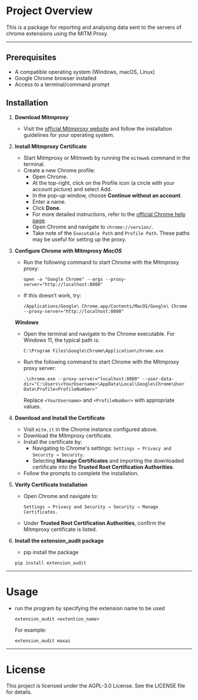 # Project Overview #
This is a package for reporting and analysing data sent to the servers of chrome extensions using the MITM Proxy.

---

## Prerequisites

- A compatible operating system (Windows, macOS, Linux)
- Google Chrome browser installed
- Access to a terminal/command prompt

## Installation
1. **Download Mitmproxy**

   - Visit the [official Mitmproxy website](https://mitmproxy.org/) and follow the installation guidelines for your operating system.

2. **Install Mitmproxy Certificate**

   - Start Mitmproxy or Mitmweb by running the `mitmweb` command in the terminal.
   - Create a new Chrome profile:
     - Open Chrome.
     - At the top-right, click on the Profile icon (a circle with your account picture) and select Add.
     - In the pop-up window, choose **Continue without an account**.
     - Enter a name.
     - Click **Done**.
     - For more detailed instructions, refer to the [official Chrome help page](https://support.google.com/chrome/answer/2364824?hl=en).
     - Open Chrome and navigate to `chrome://version/`.
     - Take note of the `Executable Path` and `Profile Path`. These paths may be useful for setting up the proxy.

3. **Configure Chrome with Mitmproxy**
    ***MacOS***
    - Run the following command to start Chrome with the Mitmproxy proxy:
        ```
        open -a "Google Chrome" --args --proxy-server="http://localhost:8080"
        ```

    - If this doesn’t work, try:
        ```
        /Applications/Google\ Chrome.app/Contents/MacOS/Google\ Chrome --proxy-server="http://localhost:8080"
        ```

    ***Windows***
   - Open the terminal and navigate to the Chrome executable. For Windows 11, the typical path is:
     ```
     C:\Program Files\Google\Chrome\Application\chrome.exe
     ```
   - Run the following command to start Chrome with the Mitmproxy proxy server:
     ```
     .\chrome.exe --proxy-server="localhost:8080" --user-data-dir="C:\Users\<YourUsername>\AppData\Local\Google\Chrome\User Data\Profile<ProfileNumber>"
     ```
     Replace `<YourUsername>` and `<ProfileNumber>` with appropriate values.

4. **Download and Install the Certificate**

   - Visit `mitm.it` in the Chrome instance configured above.
   - Download the Mitmproxy certificate.
   - Install the certificate by:
     - Navigating to Chrome's settings: `Settings → Privacy and Security → Security`.
     - Selecting **Manage Certificates** and importing the downloaded certificate into the **Trusted Root Certification Authorities**.
   - Follow the prompts to complete the installation.

5. **Verify Certificate Installation**

   - Open Chrome and navigate to:
     ```
     Settings → Privacy and Security → Security → Manage Certificates.
     ```
   - Under **Trusted Root Certification Authorities**, confirm the Mitmproxy certificate is listed.

6. **Install the extension_audit package**

    - pip install the package
    ```
    pip install extension_audit
    ```

---

# Usage #

 - run the program by specifying the extension name to be used
    ```
    extension_audit <extention_name>
    ```
    For example:
    ```
    extension_audit maxai
    ```

---

# License #
This project is licensed under the AGPL-3.0 License. See the LICENSE file for details.